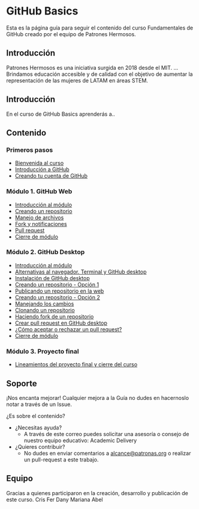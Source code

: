 # GitHub Basics
Esta es la página guía para seguir el contenido del curso Fundamentales de GitHub creado por el equipo de Patrones Hermosos.

## Introducción
Patrones Hermosos es una iniciativa surgida en 2018 desde el MIT. 
...
Brindamos educación accesible y de calidad con el objetivo de aumentar la representación de las mujeres de LATAM en áreas STEM. 

## Introducción
En el curso de GitHub Basics aprenderás a..

## Contenido 

### Primeros pasos
- [Bienvenida al curso]()
- [Introducción a GitHub]()
- [Creando tu cuenta de GitHub]()

### Módulo 1. GitHub Web
- [Introducción al módulo]()
- [Creando un repositorio]()
- [Manejo de archivos]()
- [Fork y notificaciones]()
- [Pull request]()
- [Cierre de módulo]()

### Módulo 2. GitHub Desktop
- [Introducción al módulo]()
- [Alternativas al navegador. Terminal y GitHub desktop]()
- [Instalación de GitHub desktop]()
- [Creando un repositorio - Opción 1]()
- [Publicando un repositorio en la web]()
- [Creando un repositorio - Opción 2]()
- [Manejando los cambios]()
- [Clonando un repositorio]()
- [Haciendo fork de un repositorio]()
- [Crear pull request en GitHub desktop]()
- [¿Cómo aceptar o rechazar un pull request?]()
- [Cierre de módulo]()

### Módulo 3. Proyecto final
- [Lineamientos del proyecto final y cierre del curso]()

## Soporte
¡Nos encanta mejorar!
Cualquier mejora a la Guía no dudes en hacernoslo notar a través de un Issue.

¿Es sobre el contenido?
- ¿Necesitas ayuda?
  - A través de este correo puedes solicitar una asesoría o consejo de nuestro equipo educativo: Academic Delivery
- ¿Quieres contribuir?
  - No dudes en enviar comentarios a alcance@patronas.org o realizar un pull-request a este trabajo. 

## Equipo 
Gracias a quienes participaron en la creación, desarrollo y publicación de este curso. 
Cris
Fer
Dany
Mariana 
Abel 
